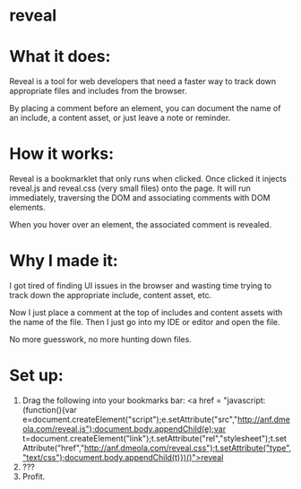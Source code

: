 reveal
======

What it does:
======
Reveal is a tool for web developers that need a faster way to track down appropriate files and includes from the browser.

By placing a comment before an element, you can document the name of an include, a content asset, or just leave a note or reminder.

How it works:
======
Reveal is a bookmarklet that only runs when clicked. Once clicked it injects reveal.js and reveal.css (very small files) onto the page. 
It will run immediately, traversing the DOM and associating comments with DOM elements. 

When you hover over an element, the associated comment is revealed. 

Why I made it:
======
I got tired of finding UI issues in the browser and wasting time trying to track down the appropriate include, content asset, etc. 

Now I just place a comment at the top of includes and content assets with the name of the file. 
Then I just go into my IDE or editor and open the file. 

No more guesswork, no more hunting down files.

Set up:
======
1. Drag the following into your bookmarks bar: 
    <a href = "javascript:(function(){var e=document.createElement("script");e.setAttribute("src","http://anf.dmeola.com/reveal.js");document.body.appendChild(e);var t=document.createElement("link");t.setAttribute("rel","stylesheet");t.setAttribute("href","http://anf.dmeola.com/reveal.css");t.setAttribute("type","text/css");document.body.appendChild(t)})()">reveal</a>
2. ???
3. Profit.
